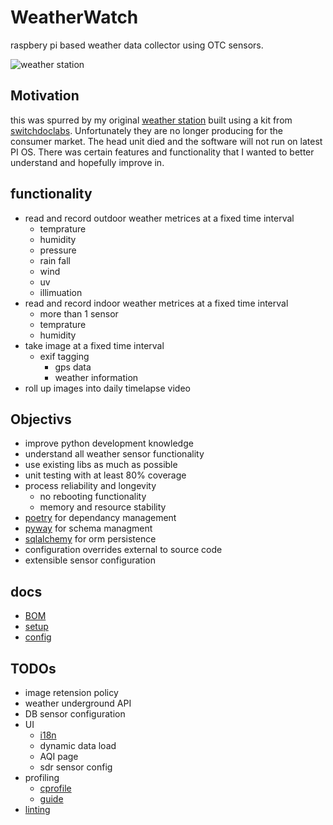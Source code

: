 # WeatherWatch
raspbery pi based weather data collector using OTC sensors.

![weather station](docs/img/station_full.jpg?raw=true)


## Motivation
this was spurred by my original [weather station](https://github.com/tim-oe/SkyWeather2) built using a kit from [switchdoclabs](https://github.com/switchdoclabs/SDL_Pi_SkyWeather2). Unfortunately they are no longer producing for the consumer market. The head unit died and the software will not run on latest PI OS. There was certain features and functionality that I wanted to better understand and hopefully improve in.

## functionality
- read and record outdoor weather metrices at a fixed time interval
    - temprature
    - humidity
    - pressure
    - rain fall
    - wind
    - uv
    - illimuation 
- read and record indoor weather metrices at a fixed time interval
    - more than 1 sensor
    - temprature
    - humidity
- take image at a fixed time interval
    - exif tagging
        - gps data
        - weather information
- roll up images into daily timelapse video        

## Objectivs
- improve python development knowledge
- understand all weather sensor functionality 
- use existing libs as much as possible
- unit testing with at least 80% coverage
- process reliability and longevity
    - no rebooting functionality
    - memory and resource stability
- [poetry](https://python-poetry.org/docs/) for dependancy management 
- [pyway](https://github.com/sergiosbx/pyway) for schema managment
- [sqlalchemy](https://docs.sqlalchemy.org/en/20/) for orm persistence
- configuration overrides external to source code
- extensible sensor configuration

## docs
- [BOM](/docs/BOM.md)
- [setup](/docs/SETUP.md)
- [config](/docs/CONFIG.md)

## TODOs
- image retension policy
- weather underground API
- DB sensor configuration    
- UI
    - [i18n](https://github.com/marcanuy/python-i18n-skel)
    - dynamic data load
    - AQI page
    - sdr sensor config
- profiling
    - [cprofile](https://docs.python.org/3/library/profile.html#module-cProfile)
    - [guide](https://www.turing.com/kb/python-code-with-cprofile)
- [linting](https://github.com/pylint-dev/pylint)
